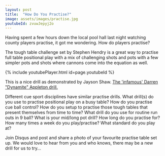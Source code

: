 ```yaml
---
layout: post
title:  "How Do You Practise?"
image: assets/images/practise.jpg
youtubeId: zvuwJepyj2o
---
```

Having spent a few hours down the local pool hall last night watching county players practise, it got me wondering.  How do players practise?  

The tough table challenge set by Stephen Hendry is a great way to practise full table positional play with a mix of challenging shots and pots with a few simpler pots and shots where cannons come into the equation as well. 

<!-- https://www.youtube.com/watch?v=zvuwJepyj2o -->

{% include youtubePlayer.html id=page.youtubeId %}
<!-- <iframe src="https://docs.google.com/forms/d/e/1FAIpQLSfhuiTJJFYLYw_NKe644MFKj3NArdD6Xxaw-MuF6Jez-3EZuw/viewform?usp=sf_link embedded=true" width="640" height="864" frameborder="0" marginheight="0" marginwidth="0">Loading…</iframe> -->

<p></p>This is a nice drill as demonstrated by Jayson Shaw.
<a href="https://www.facebook.com/100044143374033/posts/pfbid0rz5seyhBPoX5xzUrFwxaKyoQ574wU3aZbHsMUTrxrXhX2quPoM7hMpqPRegKMLf5l/?app=fbl">The 'infamous' Darren "Dynamite" Appleton drill.</a>


<p></p>Different cue sport disciplines have similar practise drills. What drill(s) do you use to practise positional play on a busy table?  How do you practise cue ball control?  How do you setup to practise those tough tables that present themselves from time to time? What drill do you use for routine run outs in 9 ball? What is your mid/long pot drill? How long do you practise for?  How many times a week do you play/practise?  What standard do you play at?
<p></p>
Join Disqus and post and share a photo of your favourite practise table set up. We would love to hear from you and who knows, there may be a new drill for us to try...